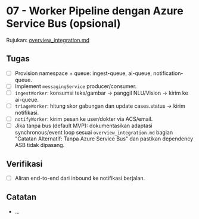 # 07 - Worker Pipeline dengan Azure Service Bus (opsional)

Rujukan: [overview_integration.md](../../overview_integration.md)

## Tugas

- [ ] Provision namespace + queue: ingest-queue, ai-queue, notification-queue.
- [ ] Implement `messagingService` producer/consumer.
- [ ] `ingestWorker`: konsumsi teks/gambar → panggil NLU/Vision → kirim ke ai-queue.
- [ ] `triageWorker`: hitung skor gabungan dan update cases.status → kirim notifikasi.
- [ ] `notifyWorker`: kirim pesan ke user/dokter via ACS/email.
- [ ] Jika tanpa bus (default MVP): dokumentasikan adaptasi synchronous/event loop sesuai `overview_integration.md` bagian "Catatan Alternatif: Tanpa Azure Service Bus" dan pastikan dependency ASB tidak dipasang.

## Verifikasi

- [ ] Aliran end-to-end dari inbound ke notifikasi berjalan.

## Catatan

- ...
